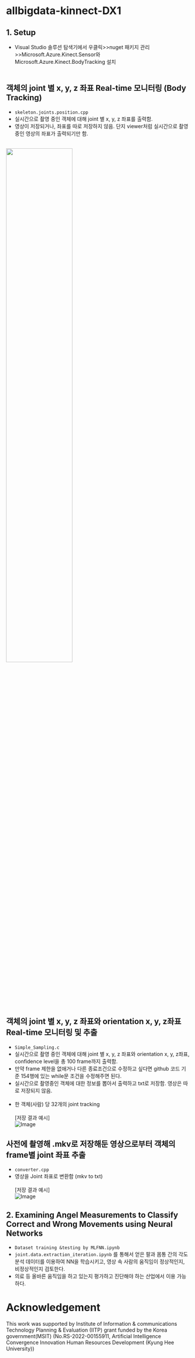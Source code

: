 # allbigdata-kinnect-DX1
## 1. Setup
- Visual Studio 솔루션 탐색기에서 우클릭>>nuget 패키지 관리>>Microsoft.Azure.Kinect.Sensor와 Microsoft.Azure.Kinect.BodyTracking 설치<br><br>

## 객체의 joint 별 x, y, z 좌표 Real-time 모니터링 (Body Tracking)
- ```skeleton.joints.position.cpp```
- 실시간으로 촬영 중인 객체에 대해 joint 별 x, y, z 좌표를 출력함.
- 영상이 저장되거나, 좌표를 따로 저장하지 않음. 단지 viewer처럼 실시간으로 촬영중인 영상의 좌표가 출력되기만 함.<br><br>
<p align="left"><img src="https://img1.daumcdn.net/thumb/R1280x0/?scode=mtistory2&fname=https%3A%2F%2Fblog.kakaocdn.net%2Fdn%2FbvPswN%2FbtrMbwR163P%2FaogpmbKUe8EF6bkqYWiytk%2Fimg.png width="60%" height="60%"/></p>

## 객체의 joint 별 x, y, z 좌표와 orientation x, y, z좌표 Real-time 모니터링 및 추출
- ```Simple_Sampling.c```
- 실시간으로 촬영 중인 객체에 대해 joint 별 x, y, z 좌표와 orientation x, y, z좌표, confidence level을 총 100 frame까지 출력함.
- 만약 frame 제한을 없애거나 다른 종료조건으로 수정하고 싶다면 github 코드 기준 154행에 있는 while문 조건을 수정해주면 된다.
- 실시간으로 촬영중인 객체에 대한 정보를 뽑아서 출력하고 txt로 저장함. 영상은 따로 저장되지 않음.<br><br>
- 한 객체(사람) 당 32개의 joint tracking<br><br>
  [저장 결과 예시]<br>
  ![Image](https://github.com/user-attachments/assets/7ba1ddf2-3b5d-48de-931f-30662c827e52)

## 사전에 촬영해 .mkv로 저장해둔 영상으로부터 객체의 frame별 joint 좌표 추출
- ```converter.cpp```
- 영상을 Joint 좌표로 변환함 (mkv to txt)<br><br>
  [저장 결과 예시]<br>
  ![Image](https://github.com/user-attachments/assets/c0aa2046-eafc-4690-8604-20190ac1c227)

## 2. Examining Angel Measurements to Classify Correct and Wrong Movements using Neural Networks
- ```Dataset training &testing by MLFNN.ipynb```
- ```joint.data.extraction_iteration.ipynb``` 를 통해서 얻은 팔과 몸통 간의 각도 분석 데이터를 이용하여 NN을 학습시키고, 영상 속 사람의 움직임이 정상적인지, 비정상적인지 검토한다.
- 의료 등 올바른 움직임을 하고 있는지 평가하고 진단해야 하는 산업에서 이용 가능하다. 


# Acknowledgement
This work was supported by Institute of Information & communications Technology Planning & Evaluation (IITP) grant funded by the Korea government(MSIT) (No.RS-2022-00155911, Artificial Intelligence Convergence Innovation Human Resources Development (Kyung Hee University))
